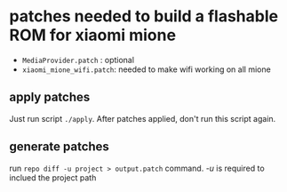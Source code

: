 # patches needed to build a flashable ROM for xiaomi mione

* `MediaProvider.patch`    : optional
* `xiaomi_mione_wifi.patch`: needed to make wifi working on all mione

apply patches
-------------

Just run script `./apply`.
After patches applied, don't run this script again.


generate patches
----------------

run `repo diff -u project > output.patch` command.
_-u_ is required to inclued the project path
